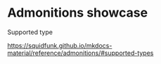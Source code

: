 



# Admonitions showcase

Supported type

https://squidfunk.github.io/mkdocs-material/reference/admonitions/#supported-types


